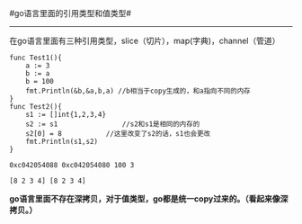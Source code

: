 #go语言里面的引用类型和值类型#


***

在go语言里面有三种引用类型，slice（切片），map(字典)，channel（管道）

	func Test1(){
		a := 3
		b := a
		b = 100
		fmt.Println(&b,&a,b,a) //b相当于copy生成的，和a指向不同的内存
	}
	func Test2(){
		s1 := []int{1,2,3,4}
		s2 := s1 				//s2和s1是相同的内存的
		s2[0] = 8			//这里改变了s2的话，s1也会更改
		fmt.Println(s1,s2)
	}

	0xc042054088 0xc042054080 100 3

	[8 2 3 4] [8 2 3 4]

**go语言里面不存在深拷贝，对于值类型，go都是统一copy过来的。（看起来像深拷贝。）**